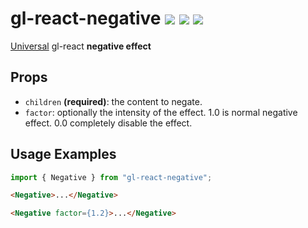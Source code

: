 # gl-react-negative ![](https://img.shields.io/npm/v/gl-react-negative.svg) ![](https://img.shields.io/badge/gl--react-3-05F561.svg) ![](https://img.shields.io/badge/gl--react-dom%20%7C%20native-f90.svg)

[Universal](https://projectseptemberinc.gitbooks.io/gl-react/content/docs/universal.html) gl-react **negative effect**

## Props

* `children` **(required)**: the content to negate.
* `factor`: optionally the intensity of the effect. 1.0 is normal negative effect. 0.0 completely disable the effect.

## Usage Examples

```js
import { Negative } from "gl-react-negative";
```

```html
<Negative>...</Negative>
```

```html
<Negative factor={1.2}>...</Negative>
```
